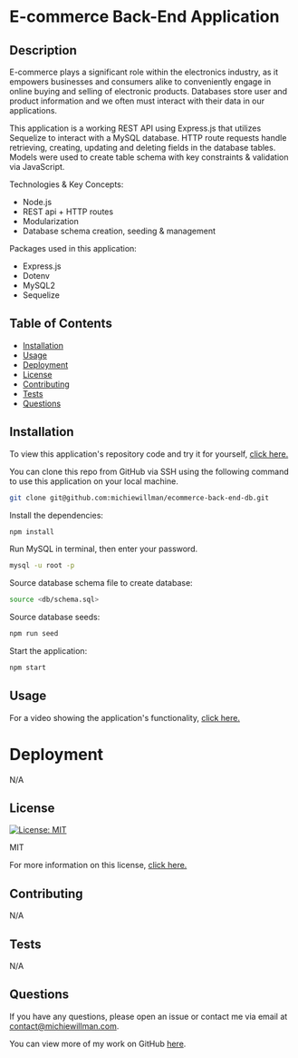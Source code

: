 # E-commerce Back-End Application

## Description

E-commerce plays a significant role within the electronics industry, as it empowers businesses and consumers alike to conveniently engage in online buying and selling of electronic products. Databases store user and product information and we often must interact with their data in our applications.

This application is a working REST API using Express.js that utilizes Sequelize to interact with a MySQL database. HTTP route requests handle retrieving, creating, updating and deleting fields in the database tables. Models were used to create table schema with key constraints & validation via JavaScript.

Technologies & Key Concepts:

- Node.js
- REST api + HTTP routes
- Modularization
- Database schema creation, seeding & management

Packages used in this application:

- Express.js
- Dotenv
- MySQL2
- Sequelize

## Table of Contents

- [Installation](#installation)
- [Usage](#usage)
- [Deployment](#deployment)
- [License](#license)
- [Contributing](#contributing)
- [Tests](#tests)
- [Questions](#questions)

## Installation

To view this application's repository code and try it for yourself, [click here.](https://github.com/michiewillman/ecommerce-back-end-db)

You can clone this repo from GitHub via SSH using the following command to use this application on your local machine.

```bash
git clone git@github.com:michiewillman/ecommerce-back-end-db.git
```

Install the dependencies:

```bash
npm install
```

Run MySQL in terminal, then enter your password.

```bash
mysql -u root -p
```

Source database schema file to create database:

```bash
source <db/schema.sql>
```

Source database seeds:

```bash
npm run seed
```

Start the application:

```bash
npm start
```

## Usage

For a video showing the application's functionality, [click here.](https://watch.screencastify.com/v/YlP2yE8DcC6bTRteQa85)

# Deployment

N/A

## License

[![License: MIT](https://img.shields.io/badge/License-MIT-yellow.svg)](https://opensource.org/licenses/MIT)

MIT

For more information on this license, [click here.](https://opensource.org/license/https://opensource.org/licenses/MIT)

## Contributing

N/A

## Tests

N/A

## Questions

If you have any questions, please open an issue or contact me via email at [contact@michiewillman.com](mailto:contact@michiewillman.com).

You can view more of my work on GitHub [here](https://github.com/michiewillman).
